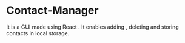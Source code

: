 # Contact-Manager
It is a GUI made using React . It enables adding , deleting and storing contacts in local storage.
